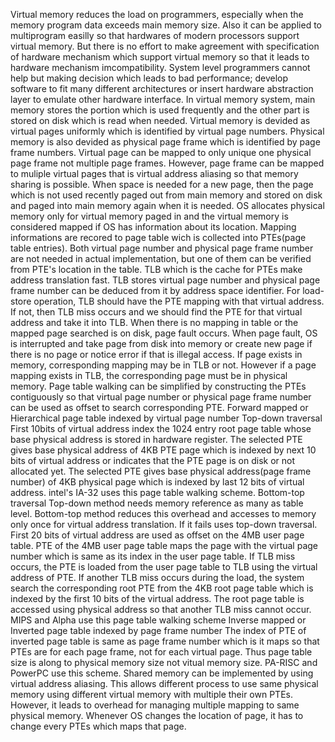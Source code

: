 Virtual memory reduces the load on programmers, especially when the memory program data exceeds main memory size. Also it can be applied to multiprogram easilly so that hardwares of modern processors support virtual memory. But there is no effort to make agreement with specification of hardware mechanism which support virtual memory so that it leads to hardware mechanism imcompatibility. System level programmers cannot help but making decision which leads to bad performance; develop software to fit many different architectures or insert hardware abstraction layer to emulate other hardware interface.
In virtual memory system, main memory stores the portion which is used frequently and the other part is stored on disk which is read when needed. Virtual memory is devided as virtual pages uniformly which is identified by virtual page numbers. Physical memory is also devided as physical page frame which is identified by page frame numbers. Virtual page can be mapped to only unique one physical page frame not multiple page frames. However, page frame can be mapped to muliple virtual pages that is virtual address aliasing so that memory sharing is possible. When space is needed for a new page, then the page which is not used recently paged out from main memory and stored on disk and paged into main memory again when it is needed.  OS allocates physical memory only for virtual memory paged in and the virtual memory is considered mapped if OS has information about its location. 
Mapping informations are recored to page table wich is collected into PTEs(page table entries). Both virtual page number and physical page frame number are not needed in actual implementation, but one of them can be verified from PTE's location in the table.
TLB which is the cache for PTEs make address translation fast. TLB stores virtual page number and physical page frame number can be deduced from it by address space identifier. For load-store operation, TLB should have the PTE mapping with that virtual address. If not, then TLB miss occurs and we should find the PTE for that virtual address and take it into TLB. When there is no mapping in table or the mapped page searched is on disk, page fault occurs. When page fault, OS is interrupted and take page from disk into memory or create new page if there is no page or notice error if that is illegal access. If page exists in memory, corresponding mapping may be in TLB or not. However if a page mapping exists in TLB, the corresponding page must be in physical memory. Page table walking can be simplified by constructing the PTEs contiguously so that virtual page number or physical page frame number can be used as offset to search corresponding PTE. 
Forward mapped or Hierarchical page table indexed by virtual page number
Top-down traversal
First 10bits of virtual address index the 1024 entry root page table whose base physical address is stored in hardware register. The selected PTE gives base physical address of 4KB PTE page which is indexed by next 10 bits of virtual address or indicates that the PTE page is on disk or not allocated yet. The selected PTE gives base physical address(page frame number) of 4KB physical page which is indexed by last 12 bits of virtual address. intel's IA-32 uses this page table walking scheme.
Bottom-top traversal
Top-down method needs memory reference as many as table level. Bottom-top method reduces this overhead and accesses to memory only once for virtual address translation. If it fails uses top-down traversal. First 20 bits of virtual address are used as offset on the 4MB user page table. PTE of the 4MB user page table maps the page with the virtual page number which is same as its index in the user page table. If TLB miss occurs, the PTE is loaded from the user page table to TLB using the virtual address of PTE. If another TLB miss occurs during the load, the system search the corresponding root PTE from the 4KB root page table which is indexed by the first 10 bits of the virtual address. The root page table is accessed using physical address so that another TLB miss cannot occur. MIPS and Alpha use this page table walking scheme
Inverse mapped or Inverted page table indexed by page frame number
The index of PTE of inverted page table is same as page frame number which is it maps so that PTEs are for each page frame, not for each virtual page. Thus page table size is along to physical memory size not vitual memory size. PA-RISC and PowerPC use this scheme.
Shared memory can be implemented by using virtual address aliasing. This allows different process to use same physical memory using different virtual memory with multiple their own PTEs. However, it leads to overhead for managing multiple mapping to same physical memory. Whenever OS changes the location of page, it has to change every PTEs which maps that page.